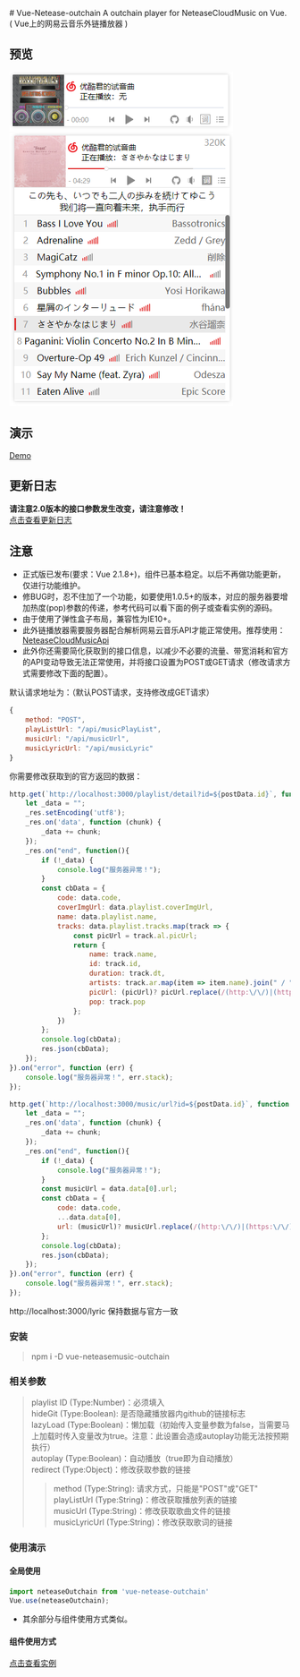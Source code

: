 ﻿﻿# Vue-Netease-outchain
A outchain player for NeteaseCloudMusic on Vue. ( Vue上的网易云音乐外链播放器 )

## 预览
![preview1](https://raw.githubusercontent.com/BugKun/vue-neteasemusic-outchain/master/preview1.png)
![preview2](https://raw.githubusercontent.com/BugKun/vue-neteasemusic-outchain/master/preview2.png)

## 演示
<a href="http://router.189club.xyz:22333" target="_blank">Demo</a>

## 更新日志
**请注意2.0版本的接口参数发生改变，请注意修改！**
<br/> 
<a href="//github.com/BugKun/vue-neteasemusic-outchain/blob/dev-0/UPDATE.md" target="_blank">点击查看更新日志</a>

## 注意
* 正式版已发布(要求：Vue 2.1.8+)，组件已基本稳定。以后不再做功能更新，仅进行功能维护。
* 修BUG时，忍不住加了一个功能，如要使用1.0.5+的版本，对应的服务器要增加热度(pop)参数的传递，参考代码可以看下面的例子或查看实例的源码。
* 由于使用了弹性盒子布局，兼容性为IE10+。
* 此外链播放器需要服务器配合解析网易云音乐API才能正常使用。推荐使用：<a href="https://github.com/Binaryify/NeteaseCloudMusicApi" target="_blank">NeteaseCloudMusicApi</a><br>
* 此外你还需要简化获取到的接口信息，以减少不必要的流量、带宽消耗和官方的API变动导致无法正常使用，并将接口设置为POST或GET请求（修改请求方式需要修改下面的配置）。

默认请求地址为：（默认POST请求，支持修改成GET请求）
```JavaScript
{
    method: "POST",
    playListUrl: "/api/musicPlayList",
    musicUrl: "/api/musicUrl",
    musicLyricUrl: "/api/musicLyric"
}
```
你需要修改获取到的官方返回的数据：
```JavaScript
http.get(`http://localhost:3000/playlist/detail?id=${postData.id}`, function (_res) {
    let _data = "";
    _res.setEncoding('utf8');
    _res.on('data', function (chunk) {
        _data += chunk;
    });
    _res.on("end", function(){
        if (!_data) {
            console.log("服务器异常！");
        }
        const cbData = {
            code: data.code,
            coverImgUrl: data.playlist.coverImgUrl,
            name: data.playlist.name,
            tracks: data.playlist.tracks.map(track => {
                const picUrl = track.al.picUrl;
                return {
                    name: track.name,
                    id: track.id,
                    duration: track.dt,
                    artists: track.ar.map(item => item.name).join(" / "),
                    picUrl: (picUrl)? picUrl.replace(/(http:\/\/)|(https:\/\/)/, "//") : picUrl,
                    pop: track.pop
                };
            })
        };
        console.log(cbData);
        res.json(cbData);
    });
}).on("error", function (err) {
    console.log("服务器异常！", err.stack);
});
```
```JavaScript
http.get(`http://localhost:3000/music/url?id=${postData.id}`, function (_res) {
    let _data = "";
    _res.on('data', function (chunk) {
        _data += chunk;
    });
    _res.on("end", function(){
        if (!_data) {
            console.log("服务器异常！");
        }
        const musicUrl = data.data[0].url;
        const cbData = {
            code: data.code,
            ...data.data[0],
            url: (musicUrl)? musicUrl.replace(/(http:\/\/)|(https:\/\/)/, "//") : musicUrl
        };
        console.log(cbData);
        res.json(cbData);
    });
}).on("error", function (err) {
    console.log("服务器异常！", err.stack);
});
```
http://localhost:3000/lyric 保持数据与官方一致

### 安装
> npm i -D vue-neteasemusic-outchain

### 相关参数
> playlist ID (Type:Number)：必须填入<br>
> hideGit (Type:Boolean): 是否隐藏播放器内github的链接标志<br>
> lazyLoad (Type:Boolean)：懒加载（初始传入变量参数为false，当需要马上加载时传入变量改为true。注意：此设置会造成autoplay功能无法按预期执行）<br>
> autoplay (Type:Boolean)：自动播放（true即为自动播放）<br>
> redirect (Type:Object)：修改获取参数的链接<br>
>> method (Type:String): 请求方式，只能是"POST"或"GET"<br>
>> playListUrl (Type:String)：修改获取播放列表的链接<br>
>> musicUrl (Type:String)：修改获取歌曲文件的链接<br>
>> musicLyricUrl (Type:String)：修改获取歌词的链接<br>


### 使用演示
#### 全局使用
```JavaScript
import neteaseOutchain from 'vue-netease-outchain'
Vue.use(neteaseOutchain);    
```
* 其余部分与组件使用方式类似。
#### 组件使用方式
<a href="//github.com/BugKun/vue-neteasemusic-outchain/blob/dev-0/example/index.html" target="_blank">点击查看实例</a>
